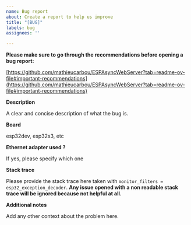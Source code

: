 ```yaml
---
name: Bug report
about: Create a report to help us improve
title: "[BUG]"
labels: bug
assignees: ''

---
```


**Please make sure to go through the recommendations before opening a bug report:**

[https://github.com/mathieucarbou/ESPAsyncWebServer?tab=readme-ov-file#important-recommendations](https://github.com/mathieucarbou/ESPAsyncWebServer?tab=readme-ov-file#important-recommendations)

**Description**

A clear and concise description of what the bug is.

**Board**

esp32dev, esp32s3, etc

**Ethernet adapter used ?**

If yes, please specify which one

**Stack trace**

Please provide the stack trace here taken with `monitor_filters = esp32_exception_decoder`.
**Any issue opened with a non readable stack trace will be ignored because not helpful at all.**

**Additional notes**

Add any other context about the problem here.
